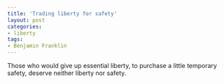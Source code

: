 ```yaml
---
title: 'Trading liberty for safety'
layout: post
categories:
- liberty
tags:
- Benjamin Franklin
---
```


Those who would give up essential liberty, to purchase a little temporary safety, deserve neither liberty nor safety.